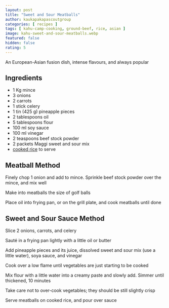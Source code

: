 ```yaml
---
layout: post
title: "Sweet and Sour Meatballs"
author: kaukapakapascoutgroup
categories: [ recipes ]
tags: [ kahu-camp-cooking, ground-beef, rice, asian ]
image: kahu-sweet-and-sour-meatballs.webp
featured: false
hidden: false
rating: 5
---
```


An European-Asian fusion dish, intense flavours, and always popular

## Ingredients

* 1 Kg mince
* 3 onions
* 2 carrots
* 1 stick celery
* 1 tin (425 g) pineapple pieces
* 2 tablespoons oil
* 5 tablespoons flour
* 100 ml soy sauce
* 100 ml vinegar
* 2 teaspoons beef stock powder
* 2 packets Maggi sweet and sour mix
* [cooked rice](/kahu-rice/) to serve

## Meatball Method

Finely chop 1 onion and add to mince. Sprinkle beef stock powder over the mince, and mix well

Make into meatballs the size of golf balls

Place oil into frying pan, or on the grill plate, and cook meatballs until done

## Sweet and Sour Sauce Method

Slice 2 onions, carrots, and celery

Sauté in a frying pan lightly with a little oil or butter

Add pineapple pieces and its juice, dissolved sweet and sour mix (use a little water), soya sauce, and vinegar

Cook over a low flame until vegetables are just starting to be cooked

Mix flour with a little water into a creamy paste and slowly add. Simmer until thickened, 10 minutes

Take care not to over-cook vegetables; they should be still slightly crisp

Serve meatballs on cooked rice, and pour over sauce
